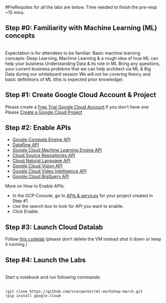 
#PreRequites for all the labs are below. Time needed to finish the pre-reqs ~15 mins.
## Step #0: Familiarity with Machine Learning (ML) concepts
<br>
Expectation is for attendees to be familiar:
Basic machine learning concepts: Deep Learning, Machine Learning & a rough idea of how ML can help your business
Understanding Data & its role in ML
Bring any questions, your current business problems that we can help architect via ML & Big Data during our whiteboard session
We will not be covering theory and basic definitions of ML (this is expected prior knowledge)

## Step #1: Create Google Cloud Account & Project
Please create a [Free Trial Google Cloud Account](https://cloud.google.com/free) if you don't have one
Please [Create a Google Cloud Project](https://cloud.google.com/resource-manager/docs/creating-managing-projects)

## Step #2: Enable APIs

* [Google Compute Engine API](https://cloud.google.com/apis/api/ml.googleapis.com/overview)
* [Dataflow API](https://cloud.google.com/apis/library/dataflow.googleapis.com)
* [Google Cloud Machine Learning Engine API](https://cloud.google.com/apis/api/ml.googleapis.com/overview)
* [Cloud Source Repositories API](https://cloud.google.com/apis/api/sourcerepo.googleapis.com/overview)
* [Cloud Natural Language API](https://console.developers.google.com/apis/api/language.googleapis.com/overview )
* [Google Cloud Vision API](https://console.developers.google.com/apis/api/vision.googleapis.com/overview)
* [Google Cloud Video Intelligence API](https://console.developers.google.com/apis/api/videointelligence.googleapis.com/overview)
* [Google Cloud BigQuery API](https://console.developers.google.com/apis/api/bigquery-json.googleapis.com/overview)

More on How to Enable APIs:
* In the GCP Console, go to [APIs & services](https://console.cloud.google.com/apis/library) for your project created in Step #1.
* Use the search box to look for API you want to enable.
* Click Enable.

## Step #3: Launch Cloud Datalab 
Follow [this codelab](https://codelabs.developers.google.com/codelabs/cpb100-datalab/index.html#0) (please don’t delete the VM instead shut it down or keep it running )

## Step #4: Launch the Labs
<br>
Start a notebook and run following commands:<br><br>

```
!git clone https://github.com/vcarpenter/ml-workshop-march.git  
!pip install google.cloud 
```

 
